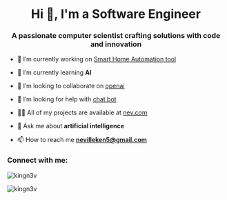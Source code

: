 <h1 align="center">Hi 👋, I'm a Software Engineer</h1>
<h3 align="center">A passionate computer scientist crafting solutions with code and innovation</h3>

- 🔭 I’m currently working on [Smart Home Automation tool](nev.com)

- 🌱 I’m currently learning **AI**

- 👯 I’m looking to collaborate on [openai](nev.com)

- 🤝 I’m looking for help with [chat bot](nev.com)

- 👨‍💻 All of my projects are available at [nev.com](nev.com)

- 💬 Ask me about **artificial intelligence**

- 📫 How to reach me **nevilleken5@gmail.com**

<h3 align="left">Connect with me:</h3>
<p align="left">
</p>


<p><img align="center" src="https://github-readme-stats.vercel.app/api/top-langs?username=kingn3v&show_icons=true&locale=en&layout=compact" alt="kingn3v" /></p>

<p><img align="center" src="https://github-readme-streak-stats.herokuapp.com/?user=kingn3v&" alt="kingn3v" /></p>
